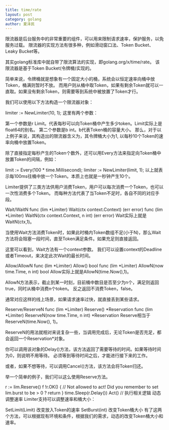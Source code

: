 ```yaml
---
title: time/rate
layout: post
category: golang
author: 夏泽民
---
```

限流器是后台服务中的非常重要的组件，可以用来限制请求速率，保护服务，以免服务过载。
限流器的实现方法有很多种，例如滑动窗口法、Token Bucket、Leaky Bucket等。

其实golang标准库中就自带了限流算法的实现，即golang.org/x/time/rate。
该限流器是基于Token Bucket(令牌桶)实现的。

简单来说，令牌桶就是想象有一个固定大小的桶，系统会以恒定速率向桶中放Token，桶满则暂时不放。
而用户则从桶中取Token，如果有剩余Token就可以一直取。如果没有剩余Token，则需要等到系统中被放置了Token才行。
<!-- more -->
我们可以使用以下方法构造一个限流器对象：

limiter := NewLimiter(10, 1);
这里有两个参数：

第一个参数是r Limit。代表每秒可以向Token桶中产生多少token。Limit实际上是float64的别名。
第二个参数是b int。b代表Token桶的容量大小。
那么，对于以上例子来说，其构造出的限流器含义为，其令牌桶大小为1, 以每秒10个Token的速率向桶中放置Token。

除了直接指定每秒产生的Token个数外，还可以用Every方法来指定向Token桶中放置Token的间隔，例如：

limit := Every(100 * time.Millisecond);
limiter := NewLimiter(limit, 1);
以上就表示每100ms往桶中放一个Token。本质上也就是一秒钟产生10个。

Limiter提供了三类方法供用户消费Token，用户可以每次消费一个Token，也可以一次性消费多个Token。
而每种方法代表了当Token不足时，各自不同的对应手段。

Wait/WaitN
func (lim *Limiter) Wait(ctx context.Context) (err error)
func (lim *Limiter) WaitN(ctx context.Context, n int) (err error)
Wait实际上就是WaitN(ctx,1)。

当使用Wait方法消费Token时，如果此时桶内Token数组不足(小于N)，那么Wait方法将会阻塞一段时间，直至Token满足条件。如果充足则直接返回。

这里可以看到，Wait方法有一个context参数。
我们可以设置context的Deadline或者Timeout，来决定此次Wait的最长时间。

Allow/AllowN
func (lim *Limiter) Allow() bool
func (lim *Limiter) AllowN(now time.Time, n int) bool
Allow实际上就是AllowN(time.Now(),1)。

AllowN方法表示，截止到某一时刻，目前桶中数目是否至少为n个，满足则返回true，同时从桶中消费n个token。
反之返回不消费Token，false。

通常对应这样的线上场景，如果请求速率过快，就直接丢到某些请求。

Reserve/ReserveN
func (lim *Limiter) Reserve() *Reservation
func (lim *Limiter) ReserveN(now time.Time, n int) *Reservation
Reserve相当于ReserveN(time.Now(), 1)。

ReserveN的用法就相对来说复杂一些，当调用完成后，无论Token是否充足，都会返回一个Reservation*对象。

你可以调用该对象的Delay()方法，该方法返回了需要等待的时间。如果等待时间为0，则说明不用等待。
必须等到等待时间之后，才能进行接下来的工作。

或者，如果不想等待，可以调用Cancel()方法，该方法会将Token归还。

举一个简单的例子，我们可以这么使用Reserve方法。

r := lim.Reserve()
f !r.OK() {
    // Not allowed to act! Did you remember to set lim.burst to be > 0 ?
    return
}
time.Sleep(r.Delay())
Act() // 执行相关逻辑
动态调整速率
Limiter支持可以调整速率和桶大小：

SetLimit(Limit) 改变放入Token的速率
SetBurst(int) 改变Token桶大小
有了这两个方法，可以根据现有环境和条件，根据我们的需求，动态的改变Token桶大小和速率。
